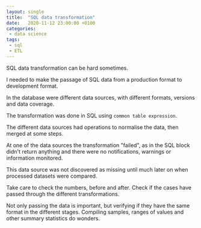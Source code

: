 ```yaml
---
layout: single
title:  "SQL data transformation"
date:   2020-11-12 23:00:00 +0100
categories: 
 - data science
tags: 
 - sql 
 - ETL
---
```

SQL data transformation can be hard sometimes.

I needed to make the passage of SQL data from a production format to development format.

In the database were different data sources, with different formats, versions and data coverage.

The transformation was done in SQL using `common table expression`.

The different data sources had operations to normalise the data, then merged at some steps.

At one of the data sources the transformation "failed", as in the SQL block didn't return anything and there were no notifications, warnings or information monitored.

This data source was not discovered as missing until much later on when processed datasets were compared.

Take care to check the numbers, before and after. Check if the cases have passed through the different transformations.

Not only passing the data is important, but verifying if they have the same format in the different stages. Compiling samples, ranges of values and other summary statistics do wonders.
